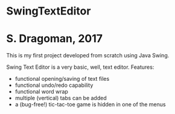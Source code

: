 # SwingTextEditor
# S. Dragoman, 2017

This is my first project developed from scratch using Java Swing.

Swing Text Editor is a very basic, well, text editor.
Features:
- functional opening/saving of text files
- functional undo/redo capability
- functional word wrap
- multiple (vertical) tabs can be added
- a (bug-free!) tic-tac-toe game is hidden in one of the menus


